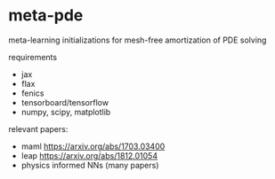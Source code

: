 # meta-pde
meta-learning initializations for mesh-free amortization of PDE solving

requirements
- jax
- flax
- fenics
- tensorboard/tensorflow
- numpy, scipy, matplotlib

relevant papers:
- maml https://arxiv.org/abs/1703.03400
- leap https://arxiv.org/abs/1812.01054
- physics informed NNs (many papers)
